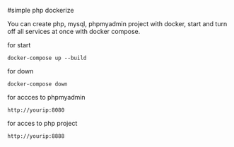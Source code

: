 #simple php dockerize

You can create php, mysql, phpmyadmin project with docker, start and turn off all services at once with docker compose.

for start
```
docker-compose up --build

```


for down 

```
docker-compose down
```


for accces to phpmyadmin 

```
http://yourip:8080
```


for acces to php project 

```
http://yourip:8888
```


